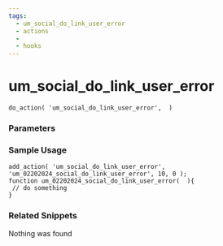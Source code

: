 ```yaml
---
tags: 
  - um_social_do_link_user_error
  - actions
  - 
  - hooks
---
```

# um\_social\_do\_link\_user\_error

``` php:no-line-numbers
do_action( 'um_social_do_link_user_error',  )
```
<div class='hook-sep'></div>

### Parameters

<div class='hook-sep'></div>



### Sample Usage

``` php:no-line-numbers
add_action( 'um_social_do_link_user_error', 'um_02202024_social_do_link_user_error', 10, 0 );
function um_02202024_social_do_link_user_error(  ){
 // do something
}
```
<div class='hook-sep'></div>



### Related Snippets

Nothing was found

